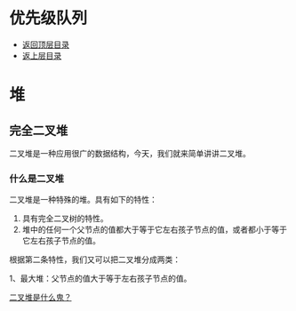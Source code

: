# 优先级队列

- [返回顶层目录](../../../../SUMMARY.md)
- [返上层目录](../data-structures.md)



# 堆

## 完全二叉堆

二叉堆是一种应用很广的数据结构，今天，我们就来简单讲讲二叉堆。

### 什么是二叉堆

二叉堆是一种特殊的堆。具有如下的特性：

1. 具有完全二叉树的特性。
2. 堆中的任何一个父节点的值都大于等于它左右孩子节点的值，或者都小于等于它左右孩子节点的值。

根据第二条特性，我们又可以把二叉堆分成两类：

1、最大堆：父节点的值大于等于左右孩子节点的值。

[二叉堆是什么鬼？](https://mp.weixin.qq.com/s?__biz=Mzg2NzA4MTkxNQ==&mid=2247485231&idx=1&sn=8dfdc04bd209fba3077269faabe7c36f&source=41#wechat_redirect)











